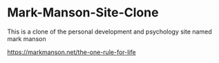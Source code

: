 # Mark-Manson-Site-Clone

This is a clone of the personal development and psychology site named mark manson

https://markmanson.net/the-one-rule-for-life
